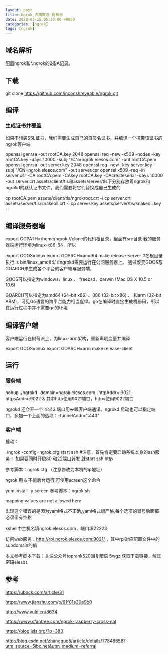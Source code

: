 ```yaml
---
layout: post
title: Ngrok 内网穿透 树莓派
date: 2022-05-15 05:30:00 +0800
categories: [ngrok]
tags: [ngrok]
---
```

## 域名解析
配置ngrok和*.ngrok的2条A记录。

## 下载
git clone https://github.com/inconshreveable/ngrok.git
## 编译
### 生成证书并覆盖
如果不想买SSL证书，我们需要生成自己的自签名证书，并编译一个携带该证书的ngrok客户端

openssl genrsa -out rootCA.key 2048
openssl req -new -x509 -nodes -key rootCA.key -days 10000 -subj "/CN=ngrok.elesos.com" -out rootCA.pem
openssl genrsa -out server.key  2048
openssl req -new -key server.key -subj "/CN=ngrok.elesos.com" -out server.csr
openssl x509 -req -in server.csr -CA rootCA.pem -CAkey rootCA.key -CAcreateserial -days 10000 -out server.crt
assets/client/tls和assets/server/tls下分别存放着ngrok和ngrokd的默认证书文件，我们需要将它们替换成自己生成的

cp rootCA.pem assets/client/tls/ngrokroot.crt -i
cp server.crt assets/server/tls/snakeoil.crt -i
cp server.key assets/server/tls/snakeoil.key -i
## 编译服务器端
export GOPATH=/home/ngrok        //clone的代码根目录，里面有src目录
我的服务器端运行环境为linux-x86-64，所以

export GOOS=linux
export GOARCH=amd64
make release-server #在根目录执行
ls bin/linux_amd64/   #ngrokd需要运行在公网服务器上。
通过改变GOOS与GOARCH来生成各个平台的客户端与服务端，

GOOS可以指定为windows、linux 、 freebsd、darwin (Mac OS X 10.5 or 10.6)

GOARCH可以指定为amd64 (64-bit x86) 、386 (32-bit x86) 、 和arm (32-bit ARM)，可见Go语言的跨平台能力相当彪悍。go在编译时直接生成机器码，所以在运行过程中并不需要go的环境

## 编译客户端
客户端运行在树莓派上，为linux-arm架构，重新声明变量并编译

export GOOS=linux 
export GOARCH=arm 
make release-client
## 运行
### 服务端
nohup ./ngrokd -domain=ngrok.elesos.com -httpAddr=:9021 -httpsAddr=:9022 &
其中http使用9021端口，https使用9022端口

ngrokd 还会开一个 4443 端口用来跟客户端通讯。ngrokd 启动也可以指定端口，多加一个上面的选项：-tunnelAddr=":443"

### 客户端
启动：

./ngrok -config=ngrok.cfg start ssh  #注意，首先肯定要启动系统本身的ssh服务！
如果要同时开启80 和22端口转发 就start ssh http

参考脚本：ngrok.cfg （注意修改为本机的ip地址）

ngrok 用 & 不能后台运行,可使用screen这个命令

yum install -y screen
参考脚本：ngrok.sh

mapping values are not allowed here

出现这个错误的是因为yaml格式不正确,yaml格式很严格,每个选项的冒号后面都必须带有空格

xshell中主机名填ngrok.elesos.com，端口填22223

访问web服务：http://rpi.ngrok.elesos.com:9021/ ，其中rpi对应配置文件中的subdomain的值

本文参考脚本下载：关注公众号toprank520回复暗语 5wgz 获取下载链接，解压密码elesos

## 参考
https://ubock.com/article/31

https://www.jianshu.com/p/91f01e30a9b0

http://www.vuln.cn/8634

https://www.sfantree.com/ngrok-raspberry-cross-nat

https://blog.jsjs.org/?p=383

http://blog.csdn.net/zhangguo5/article/details/77848658?utm_source=5ibc.net&utm_medium=referral
